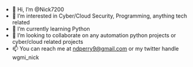 - 👋 Hi, I’m @Nick7200
- 👀 I’m interested in Cyber/Cloud Security, Programming, anything tech related
- 🌱 I’m currently learning Python
- 💞️ I’m looking to collaborate on any automation python projects or cyber/cloud related projects
- 📫 You can reach me at ndperry9@gmail.com or my twitter handle wgmi_nick

<!---
Nick7200/Nick7200 is a ✨ special ✨ repository because its `README.md` (this file) appears on your GitHub profile.
You can click the Preview link to take a look at your changes.
--->
